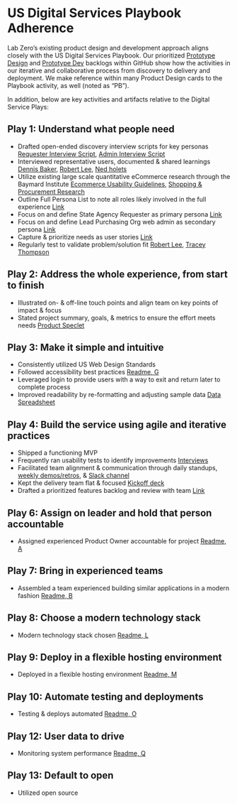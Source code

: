 # US Digital Services Playbook Adherence

Lab Zero’s existing product design and development approach aligns closely with the US Digital Services Playbook. Our prioritized [Prototype Design](https://github.com/labzero/adpq/projects/2) and [Prototype Dev](https://github.com/labzero/adpq/projects/1) backlogs within GitHub show how the activities in our iterative and collaborative process from discovery to delivery and deployment. We make reference within many Product Design cards to the Playbook activity, as well (noted as “PB”).

In addition, below are key activities and artifacts relative to the Digital Service Plays:

## Play 1: Understand what people need
* Drafted open-ended discovery interview scripts for key personas [Requester Interview Script](https://github.com/labzero/adpq/blob/develop/docs/interviews/00TemplateOpen-endedInterviewScriptforRequester.pdf), [Admin Interview Script](TBD)
* Interviewed representative users, documented & shared learnings [Dennis Baker](https://github.com/labzero/adpq/blob/develop/docs/interviews/Interview1.1DennisBaker-StateAssemblyReprographicsManager.pdf), [Robert Lee](https://github.com/labzero/adpq/blob/develop/docs/interviews/Interview2.1RobertLee-StartupOfficeManager.pdf), [Ned holets](https://github.com/labzero/adpq/blob/develop/docs/interviews/Interview3.1NedHolets-CMSDeveloper.pdf)
* Utilize existing large scale quantitative eCommerce research through the Baymard Institute [Ecommerce Usability Guidelines](https://github.com/labzero/adpq/blob/develop/docs/research/RelevanteCommerceUsabilityGuidelines.pdf), [Shopping & Procurement Research](https://github.com/labzero/adpq/blob/develop/docs/research/ShoppingandProcurementResearch.pdf) 
* Outline Full Persona List to note all roles likely involved in the full experience [Link](https://github.com/labzero/adpq/blob/develop/docs/personas/00FullPersonasList.pdf)
* Focus on and define State Agency Requester as primary persona [Link](https://github.com/labzero/adpq/blob/develop/docs/personas/01StateAgencyRequesterPersona.pdf)
* Focus on and define Lead Purchasing Org web admin as secondary persona [Link](https://github.com/labzero/adpq/blob/develop/docs/personas/02DataAdminPersona.pdf)
* Capture & prioritize needs as user stories [Link](https://github.com/labzero/adpq/projects/1)
* Regularly test to validate problem/solution fit [Robert Lee](https://github.com/labzero/adpq/blob/develop/docs/interviews/Interview2.2RobertLeeConceptTest.pdf), [Tracey Thompson](TBD)

## Play 2: Address the whole experience, from start to finish
* Illustrated on- & off-line touch points and align team on key points of impact & focus
* Stated project summary, goals, & metrics to ensure the effort meets needs [Product Speclet](https://github.com/labzero/adpq/blob/develop/docs/Product%20Speclet.pdf)

## Play 3: Make it simple and intuitive
* Consistently utilized US Web Design Standards
* Followed accessibility best practices [Readme, G](https://github.com/labzero/adpq/blob/develop/README.md)
* Leveraged login to provide users with a way to exit and return later to complete process
* Improved readability by re-formatting and adjusting sample data [Data Spreadsheet](TBD)

## Play 4: Build the service using agile and iterative practices
* Shipped a functioning MVP
* Frequently ran usability tests to identify improvements [Interviews](https://github.com/labzero/adpq/tree/develop/docs/interviews)
* Facilitated team alignment & communication through daily standups, [weekly demos/retros](https://github.com/labzero/adpq/tree/develop/docs/retrospective), & [Slack channel](https://github.com/labzero/adpq/blob/develop/docs/Collaboration%20work%20sample%20-%20Slack%20conversation.jpeg)
* Kept the delivery team flat & focused [Kickoff deck](https://github.com/labzero/adpq/blob/develop/docs/Prototype%20A%20Kickoff%20deck.pdf)
* Drafted a prioritized features backlog and review with team [Link](https://github.com/labzero/adpq/projects/1)

## Play 6: Assign on leader and hold that person accountable
* Assigned experienced Product Owner accountable for project [Readme, A](https://github.com/labzero/adpq/blob/develop/README.md)

## Play 7: Bring in experienced teams
* Assembled a team experienced building similar applications in a modern fashion [Readme, B](https://github.com/labzero/adpq/blob/develop/README.md)

## Play 8: Choose a modern technology stack
* Modern technology stack chosen [Readme, L](https://github.com/labzero/adpq/blob/develop/README.md)

## Play 9: Deploy in a flexible hosting environment
* Deployed in a flexible hosting environment [Readme, M](https://github.com/labzero/adpq/blob/develop/README.md)

## Play 10: Automate testing and deployments
* Testing & deploys automated [Readme, O](https://github.com/labzero/adpq/blob/develop/README.md)

## Play 12: User data to drive 
* Monitoring system performance [Readme, Q](https://github.com/labzero/adpq/blob/develop/README.md)

## Play 13: Default to open
* Utilized open source 


